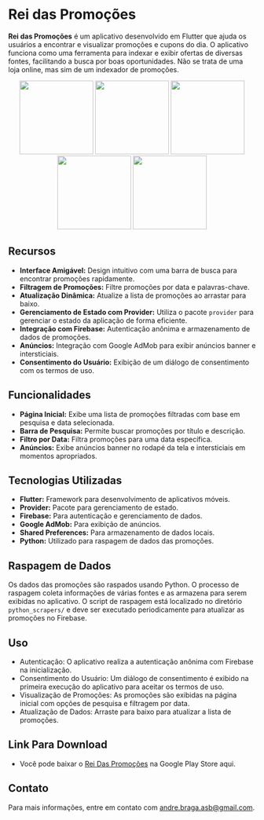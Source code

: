 # Rei das Promoções

**Rei das Promoções** é um aplicativo desenvolvido em Flutter que ajuda os usuários a encontrar e visualizar promoções e cupons do dia. O aplicativo funciona como uma ferramenta para indexar e exibir ofertas de diversas fontes, facilitando a busca por boas oportunidades. Não se trata de uma loja online, mas sim de um indexador de promoções.


<p align="center">
  <img src="https://github.com/user-attachments/assets/0f2989f8-ea56-4544-98b6-f5f56f657305" width="150" />
  <img src="https://github.com/user-attachments/assets/88479d99-3cdf-47c3-b6ff-f0165ca5e21e" width="150" />
  <img src="https://github.com/user-attachments/assets/2fb4eb80-4466-44a5-ba4f-6fa7da9cf169" width="150" />
  <img src="https://github.com/user-attachments/assets/66855fcb-fa8e-42a9-b696-859e9452734a" width="150" />
  <img src="https://github.com/user-attachments/assets/2eb1fd6b-e2a3-4ee2-a9e9-59504ea9377d" width="150" />
</p>

## Recursos

- **Interface Amigável:** Design intuitivo com uma barra de busca para encontrar promoções rapidamente.
- **Filtragem de Promoções:** Filtre promoções por data e palavras-chave.
- **Atualização Dinâmica:** Atualize a lista de promoções ao arrastar para baixo.
- **Gerenciamento de Estado com Provider:** Utiliza o pacote `provider` para gerenciar o estado da aplicação de forma eficiente.
- **Integração com Firebase:** Autenticação anônima e armazenamento de dados de promoções.
- **Anúncios:** Integração com Google AdMob para exibir anúncios banner e intersticiais.
- **Consentimento do Usuário:** Exibição de um diálogo de consentimento com os termos de uso.

## Funcionalidades

- **Página Inicial:** Exibe uma lista de promoções filtradas com base em pesquisa e data selecionada.
- **Barra de Pesquisa:** Permite buscar promoções por título e descrição.
- **Filtro por Data:** Filtra promoções para uma data específica.
- **Anúncios:** Exibe anúncios banner no rodapé da tela e intersticiais em momentos apropriados.

## Tecnologias Utilizadas

- **Flutter:** Framework para desenvolvimento de aplicativos móveis.
- **Provider:** Pacote para gerenciamento de estado.
- **Firebase:** Para autenticação e gerenciamento de dados.
- **Google AdMob:** Para exibição de anúncios.
- **Shared Preferences:** Para armazenamento de dados locais.
- **Python:** Utilizado para raspagem de dados das promoções.

## Raspagem de Dados

Os dados das promoções são raspados usando Python. O processo de raspagem coleta informações de várias fontes e as armazena para serem exibidas no aplicativo. O script de raspagem está localizado no diretório `python_scrapers/` e deve ser executado periodicamente para atualizar as promoções no Firebase.

## Uso
- Autenticação: O aplicativo realiza a autenticação anônima com Firebase na inicialização.
- Consentimento do Usuário: Um diálogo de consentimento é exibido na primeira execução do aplicativo para aceitar os termos de uso.
- Visualização de Promoções: As promoções são exibidas na página inicial com opções de pesquisa e filtragem por data.
- Atualização de Dados: Arraste para baixo para atualizar a lista de promoções.

## Link Para Download
- Você pode baixar o [Rei Das Promoções](https://play.google.com/store/apps/details?id=com.myapp.reidaspromocoes) na Google Play Store aqui.

## Contato

Para mais informações, entre em contato com [andre.braga.asb@gmail.com](mailto:andre.braga.asb@gmail.com).


